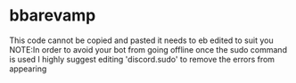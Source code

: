# bbarevamp
This code cannot be copied and pasted it needs to eb edited to suit you
NOTE:In order to avoid your bot from going offline once the sudo command is used I highly suggest editing 'discord.sudo' to remove the errors from appearing
